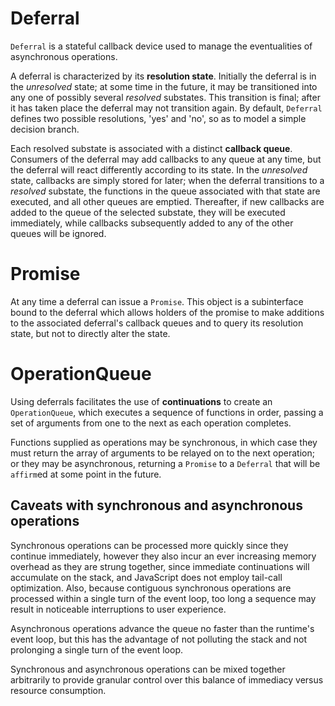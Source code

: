 # Deferral

`Deferral` is a stateful callback device used to manage the eventualities of asynchronous operations.

A deferral is characterized by its **resolution state**. Initially the deferral is in the *unresolved* state; at some time in the future, it may be transitioned into any one of possibly several *resolved* substates. This transition is final; after it has taken place the deferral may not transition again. By default, `Deferral` defines two possible resolutions, 'yes' and 'no', so as to model a simple decision branch.

Each resolved substate is associated with a distinct **callback queue**. Consumers of the deferral may add callbacks to any queue at any time, but the deferral will react differently according to its state. In the *unresolved* state, callbacks are simply stored for later; when the deferral transitions to a *resolved* substate, the functions in the queue associated with that state are executed, and all other queues are emptied. Thereafter, if new callbacks are added to the queue of the selected substate, they will be executed immediately, while callbacks subsequently added to any of the other queues will be ignored.

# Promise

At any time a deferral can issue a `Promise`. This object is a subinterface bound to the deferral which allows holders of the promise to make additions to the associated deferral's callback queues and to query its resolution state, but not to directly alter the state.

# OperationQueue

Using deferrals facilitates the use of **continuations** to create an `OperationQueue`, which executes a sequence of functions in order, passing a set of arguments from one to the next as each operation completes.

Functions supplied as operations may be synchronous, in which case they must return the array of arguments to be relayed on to the next operation; or they may be asynchronous, returning a `Promise` to a `Deferral` that will be `affirm`ed at some point in the future.

## Caveats with synchronous and asynchronous operations

Synchronous operations can be processed more quickly since they continue immediately, however they also incur an ever increasing memory overhead as they are strung together, since immediate continuations will accumulate on the stack, and JavaScript does not employ tail-call optimization. Also, because contiguous synchronous operations are processed within a single turn of the event loop, too long a sequence may result in noticeable interruptions to user experience.

Asynchronous operations advance the queue no faster than the runtime's event loop, but this has the advantage of not polluting the stack and not prolonging a single turn of the event loop.

Synchronous and asynchronous operations can be mixed together arbitrarily to provide granular control over this balance of immediacy versus resource consumption.
